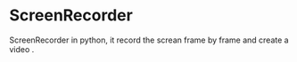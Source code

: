 # ScreenRecorder
 ScreenRecorder in python, it record the screan frame by frame and create a video .
